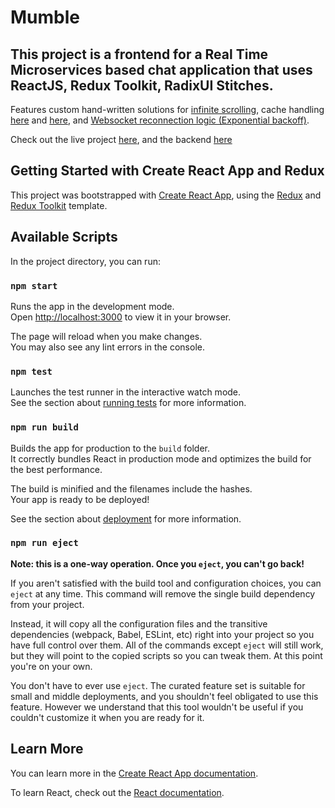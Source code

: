 # Mumble

## This project is a frontend for a Real Time Microservices based chat application that uses ReactJS, Redux Toolkit, RadixUI Stitches.

Features custom hand-written solutions for [infinite scrolling](https://github.com/dannyboi07/mumbleFE/blob/master/src/components/Chat/MsgDisplay.js#L84), cache handling [here](https://github.com/dannyboi07/mumbleFE/blob/master/src/slices/chatSlice.js#L134) and [here](https://github.com/dannyboi07/mumbleFE/blob/master/src/components/Chat/Chat.js#L63), and [Websocket reconnection logic (Exponential backoff)](https://github.com/dannyboi07/mumbleFE/blob/master/src/components/Home/WsMsgHandler.js#L114).

Check out the live project [here](https://mumble.daniel-dev.tech), and the backend [here](https://github.com/dannyboi07/mumbleBE)

## Getting Started with Create React App and Redux

This project was bootstrapped with [Create React App](https://github.com/facebook/create-react-app), using the [Redux](https://redux.js.org/) and [Redux Toolkit](https://redux-toolkit.js.org/) template.

## Available Scripts

In the project directory, you can run:

### `npm start`

Runs the app in the development mode.\
Open [http://localhost:3000](http://localhost:3000) to view it in your browser.

The page will reload when you make changes.\
You may also see any lint errors in the console.

### `npm test`

Launches the test runner in the interactive watch mode.\
See the section about [running tests](https://facebook.github.io/create-react-app/docs/running-tests) for more information.

### `npm run build`

Builds the app for production to the `build` folder.\
It correctly bundles React in production mode and optimizes the build for the best performance.

The build is minified and the filenames include the hashes.\
Your app is ready to be deployed!

See the section about [deployment](https://facebook.github.io/create-react-app/docs/deployment) for more information.

### `npm run eject`

**Note: this is a one-way operation. Once you `eject`, you can't go back!**

If you aren't satisfied with the build tool and configuration choices, you can `eject` at any time. This command will remove the single build dependency from your project.

Instead, it will copy all the configuration files and the transitive dependencies (webpack, Babel, ESLint, etc) right into your project so you have full control over them. All of the commands except `eject` will still work, but they will point to the copied scripts so you can tweak them. At this point you're on your own.

You don't have to ever use `eject`. The curated feature set is suitable for small and middle deployments, and you shouldn't feel obligated to use this feature. However we understand that this tool wouldn't be useful if you couldn't customize it when you are ready for it.

## Learn More

You can learn more in the [Create React App documentation](https://facebook.github.io/create-react-app/docs/getting-started).

To learn React, check out the [React documentation](https://reactjs.org/).
